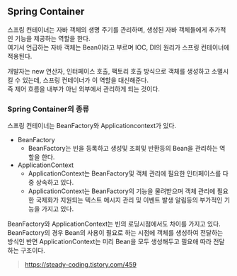## Spring Container
스프링 컨테이너는 자바 객체의 생명 주기를 관리하며, 생성된 자바 객체들에게 추가적인 기능을 제공하는 역할을 한다.  
여기서 언급하는 자바 객체는 Bean이라고 부르며 IOC, DI의 원리가 스프링 컨테이너에 적용된다.  

개발자는 new 연산자, 인터페이스 호출, 팩토리 호출 방식으로 객체를 생성하고 소멸시킬 수 있는데, 스프링 컨테이너가 이 역할을 대신해준다.  
즉 제어 흐름을 내부가 아닌 외부에서 관리하게 되는 것이다.  

### Spring Container의 종류
스프링 컨테이너는 BeanFactory와 Applicationcontext가 있다.  
- BeanFactory
  - BeanFactory는 빈을 등록하고 생성및 조회및 반환등의 Bean을 관리하는 역할을 한다.
- ApplicationContext
  - ApplicationContext는 BeanFactory및 객체 관리에 필요한 인터페이스를 다중 상속하고 있다.
  - ApplicationContext는 BeanFactory의 기능을 물려받으며 객체 관리에 필요한 국제화가 지원되는 텍스트 메시지 관리 및 이벤트 발생 알림등의 부가적인 기능을 가지고 있다.

BeanFactory와 ApplicationContext는 빈의 로딩시점에서도 차이를 가지고 있다.  
BeanFactory의 경우 Bean의 사용이 필요로 하는 시점에 객체를 생성하여 전달하는 방식인 반면 ApplicationContext는 미리 Bean을 모두 생성해두고 필요애 따라 전달하는 구조이다.
> https://steady-coding.tistory.com/459  